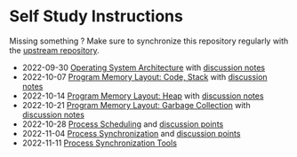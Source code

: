 # Self Study Instructions

Missing something ? Make sure to synchronize this repository regularly with the
[upstream repository](https://gitlab.mff.cuni.cz/teaching/nswi004/2022/upstream/student).

- 2022-09-30 [Operating System Architecture](01-architecture-study.md) with [discussion notes](01-architecture-discussion.md)
- 2022-10-07 [Program Memory Layout: Code, Stack](02-code-stack-study.md) with [discussion notes](02-code-stack-discussion.md)
- 2022-10-14 [Program Memory Layout: Heap](03-heap-study.md) with [discussion notes](03-heap-discussion.md)
- 2022-10-21 [Program Memory Layout: Garbage Collection](04-garbage-study.md) with [discussion notes](04-garbage-discussion.md)
- 2022-10-28 [Process Scheduling](05-scheduling-study.md) and [discussion points](05-scheduling-discussion.md)
- 2022-11-04 [Process Synchronization](06-synchronization-study.md) and [discussion points](06-synchronization-discussion.md)
- 2022-11-11 [Process Synchronization Tools](07-synchronization-tools-study.md)
